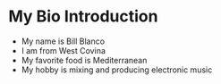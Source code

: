 # My Bio Introduction
- My name is Bill Blanco
- I am from West Covina
- My favorite food is Mediterranean 
- My hobby is mixing and producing electronic music
